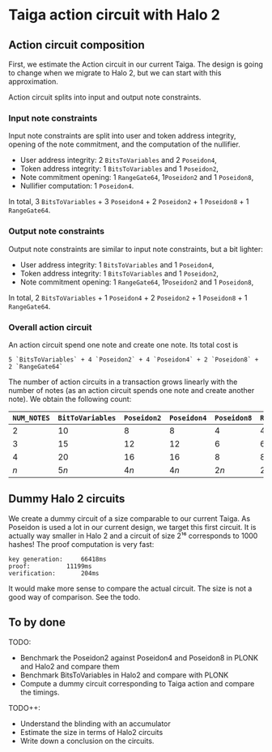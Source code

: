 # Taiga action circuit with Halo 2

## Action circuit composition

First, we estimate the Action circuit in our current Taiga. The design is going to change when we migrate to Halo 2, but we can start with this approximation.

Action circuit splits into input and output note constraints.

### Input note constraints
Input note constraints are split into user and token address integrity, opening of the note commitment, and the computation of the nullifier.

* User address integrity: 2 `BitsToVariables` and 2 `Poseidon4`,
* Token address integrity: 1 `BitsToVariables` and 1 `Poseidon2`,
* Note commitment opening: 1 `RangeGate64`, 1`Poseidon2` and 1 `Poseidon8`,
* Nullifier computation: 1 `Poseidon4`.

In total, 3 `BitsToVariables` + 3 `Poseidon4` + 2 `Poseidon2` + 1 `Poseidon8` + 1 `RangeGate64`.

### Output note constraints
Output note constraints are similar to input note constraints, but a bit lighter:

* User address integrity: 1 `BitsToVariables` and 1 `Poseidon4`,
* Token address integrity: 1 `BitsToVariables` and 1 `Poseidon2`,
* Note commitment opening: 1 `RangeGate64`, 1`Poseidon2` and 1 `Poseidon8`,

In total, 2 `BitsToVariables` + 1 `Poseidon4` + 2 `Poseidon2` + 1 `Poseidon8` + 1 `RangeGate64`.

### Overall action circuit
An action circuit spend one note and create one note. Its total cost is
```
5 `BitsToVariables` + 4 `Poseidon2` + 4 `Poseidon4` + 2 `Poseidon8` + 2 `RangeGate64`
```
The number of action circuits in a transaction grows linearly with the number of notes (as an action circuit spends one note and create another note). We obtain the following count:

|`NUM_NOTES`|`BitToVariables`|`Poseidon2`|`Poseidon4`|`Poseidon8`|`RangeGat64`|
|-|-|-|-|-|-|
|2|10|8|8|4|4|
|3|15|12|12|6|6|
|4|20|16|16|8|8|
|$n$|5$n$|4$n$|4$n$|2$n$|2$n$|


## Dummy Halo 2 circuits

We create a dummy circuit of a size comparable to our current Taiga.
As Poseidon is used a lot in our current design, we target this first circuit. It is actually way smaller in Halo 2 and a circuit of size 2¹⁶ corresponds to 1000 hashes! The proof computation is very fast: 
```
key generation: 	66418ms
proof: 			11199ms
verification: 		204ms
```

It would make more sense to compare the actual circuit. The size is not a good way of comparison. See the todo.


## To by done

TODO:
* Benchmark the Poseidon2 against Poseidon4 and Poseidon8 in PLONK and Halo2 and compare them
* Benchmark BitsToVariables in Halo2 and compare with PLONK
* Compute a dummy circuit corresponding to Taiga action and compare the timings.

TODO++:
* Understand the blinding with an accumulator
* Estimate the size in terms of Halo2 circuits
* Write down a conclusion on the circuits.

